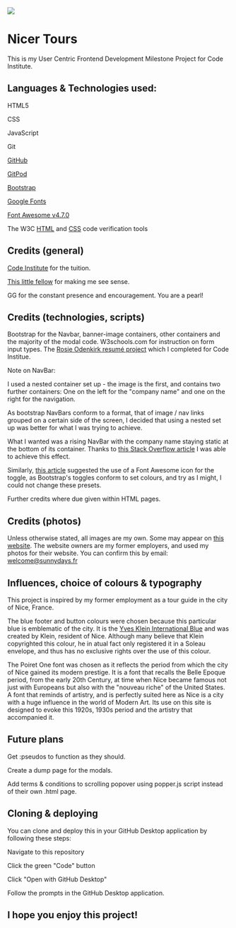 <img src="https://codeinstitute.s3.amazonaws.com/fullstack/ci_logo_small.png" style="margin: 0;">

# Nicer Tours

This is my User Centric Frontend Development Milestone Project for Code Institute.

## Languages & Technologies used:

HTML5

CSS

JavaScript

Git

[GitHub](https://www.gitpod.io/)

[GitPod](https://www.gitpod.io/)

[Bootstrap](https://getbootstrap.com/)

[Google Fonts](https://fonts.google.com/)

[Font Awesome v4.7.0](https://fontawesome.com/v4.7.0/)

The W3C [HTML](https://validator.w3.org/) and [CSS](https://jigsaw.w3.org/css-validator/) code verification tools

## Credits (general)

[Code Institute](https://codeinstitute.net/) for the tuition.

[This little fellow](https://www.sciencephoto.com/media/1008843/view/colorectal-cancer-cell-sem) for making me see sense.

GG for the constant presence and encouragement. You are a pearl!


## Credits (technologies, scripts)

Bootstrap for the Navbar, banner-image containers, other containers and the majority of the modal code. 
W3schools.com for instruction on form input types. 
The [Rosie Odenkirk resumé project](https://justin-sawyer.github.io/ucd-resume/index.html) which I completed for Code Institue.

Note on NavBar: 

I used a nested container set up - the image is the first, and contains two further containers: 
One on the left for the "company name" and one on the right for the navigation.

As bootstrap NavBars conform to a format, that of image / nav links grouped on a certain side of the screen, 
I decided that using a nested set up was better for what I was trying to achieve.

What I wanted was a rising NavBar with the company name staying static at the bottom of its container.
Thanks to [this Stack Overflow article](https://stackoverflow.com/questions/5288336/put-text-at-bottom-of-div) 
I was able to achieve this effect.

Similarly, [this article](https://stackoverflow.com/questions/42586729/bootstrap-4-change-hamburger-toggler-color) 
suggested the use of a Font Awesome icon for the toggle, as Bootstrap's toggles conform to set colours, 
and try as I might, I could not change these presets.

Further credits where due given within HTML pages.

## Credits (photos)

Unless otherwise stated, all images are my own. Some may appear on [this website](https://www.sunnydaysnice.com). 
The website owners are my former employers, and used my photos for their website.
You can confirm this by email: welcome@sunnydays.fr 

## Influences, choice of colours & typography

This project is inspired by my former employment as a tour guide in the city of Nice, France.

The blue footer and button colours were chosen because this particular blue is emblematic of the city. 
It is the [Yves Klein International Blue](https://en.wikipedia.org/wiki/International_Klein_Blue) and was created by Klein, resident of Nice.
Although many believe that Klein copyrighted this colour, he in atual fact only registered it in a Soleau envelope, 
and thus has no exclusive rights over the use of this colour.

The Poiret One font was chosen as it reflects the period from which the city of Nice gained its modern prestige.
It is a font that recalls the Belle Epoque period, from the early 20th Century, at time when Nice became famous not just with Europeans
but also with the "nouveau riche" of the United States. A font that reminds of artistry, and is perfectly suited here as Nice is a city 
with a huge influence in the world of Modern Art. 
Its use on this site is designed to evoke this 1920s, 1930s period and the artistry that accompanied it.

## Future plans

Get :pseudos to function as they should.

Create a dump page for the modals.

Add terms & conditions to scrolling popover using popper.js script instead of their own .html page.

## Cloning & deploying

You can clone and deploy this in your GitHub Desktop application by following these steps:

Navigate to this repository

Click the green "Code" button

Click "Open with GitHub Desktop"

Follow the prompts in the GitHub Desktop application.

## I hope you enjoy this project!